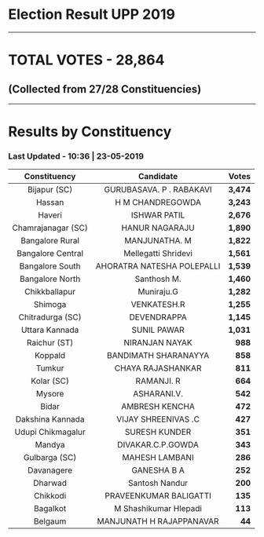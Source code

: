 # Election Result UPP 2019

---
# TOTAL VOTES - 28,864 
## (Collected from 27/28 Constituencies) 


---
# Results by Constituency 

### Last Updated - 10:36 | 23-05-2019 


|   Constituency   |        Candidate         |  Votes  |
|:----------------:|:------------------------:|--------:|
|   Bijapur (SC)   | GURUBASAVA. P . RABAKAVI |**3,474**|
|      Hassan      |     H M CHANDREGOWDA     |**3,243**|
|      Haveri      |       ISHWAR PATIL       |**2,676**|
|Chamrajanagar (SC)|      HANUR NAGARAJU      |**1,890**|
| Bangalore Rural  |      MANJUNATHA. M       |**1,822**|
|Bangalore Central |   Mellegatti Shridevi    |**1,561**|
| Bangalore South  |AHORATRA NATESHA POLEPALLI|**1,539**|
| Bangalore North  |       Santhosh M.        |**1,460**|
|  Chikkballapur   |        Muniraju.G        |**1,282**|
|     Shimoga      |       VENKATESH.R        |**1,255**|
| Chitradurga (SC) |       DEVENDRAPPA        |**1,145**|
|  Uttara Kannada  |       SUNIL PAWAR        |**1,031**|
|   Raichur (ST)   |      NIRANJAN NAYAK      |  **988**|
|     Koppald      |   BANDIMATH SHARANAYYA   |  **858**|
|      Tumkur      |    CHAYA RAJASHANKAR     |  **811**|
|    Kolar (SC)    |        RAMANJI. R        |  **664**|
|      Mysore      |       ASHARANI.V.        |  **542**|
|      Bidar       |      AMBRESH KENCHA      |  **472**|
| Dakshina Kannada |   VIJAY SHREENIVAS .C    |  **427**|
|Udupi Chikmagalur |      SURESH KUNDER       |  **351**|
|      Mandya      |    DIVAKAR.C.P.GOWDA     |  **343**|
|  Gulbarga (SC)   |      MAHESH LAMBANI      |  **286**|
|    Davanagere    |       GANESHA B A        |  **252**|
|     Dharwad      |      Santosh Nandur      |  **200**|
|     Chikkodi     |  PRAVEENKUMAR BALIGATTI  |  **135**|
|     Bagalkot     |  M Shashikumar Hlepadi   |  **113**|
|     Belgaum      | MANJUNATH H RAJAPPANAVAR |   **44**|



<!-- Global site tag (gtag.js) - Google Analytics -->
<script async src='https://www.googletagmanager.com/gtag/js?id=UA-138371535-2'></script>
<script>
window.dataLayer = window.dataLayer || [];
function gtag(){dataLayer.push(arguments);}
gtag('js', new Date());

gtag('config', 'UA-138371535-2');
</script>
        
